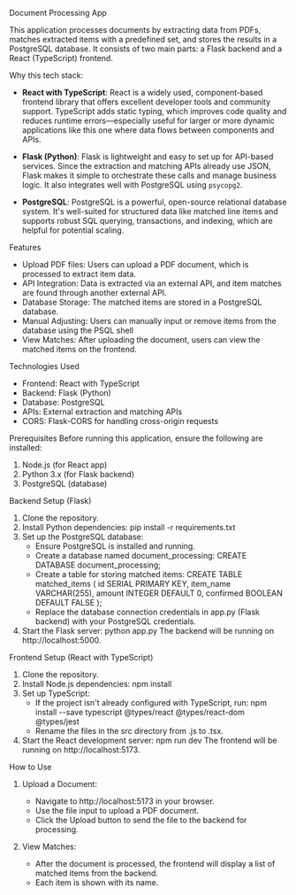 Document Processing App

This application processes documents by extracting data from PDFs, matches extracted items with a predefined set, and stores the results in a PostgreSQL database. It consists of two main parts: a Flask backend and a React (TypeScript) frontend.

Why this tech stack:
- **React with TypeScript**: React is a widely used, component-based frontend library that offers excellent developer tools and community support. TypeScript adds static typing, which improves code quality and reduces runtime errors—especially useful for larger or more dynamic applications like this one where data flows between components and APIs.

- **Flask (Python)**: Flask is lightweight and easy to set up for API-based services. Since the extraction and matching APIs already use JSON, Flask makes it simple to orchestrate these calls and manage business logic. It also integrates well with PostgreSQL using `psycopg2`.

- **PostgreSQL**: PostgreSQL is a powerful, open-source relational database system. It's well-suited for structured data like matched line items and supports robust SQL querying, transactions, and indexing, which are helpful for potential scaling.


Features
- Upload PDF files: Users can upload a PDF document, which is processed to extract item data.
- API Integration: Data is extracted via an external API, and item matches are found through another external API.
- Database Storage: The matched items are stored in a PostgreSQL database.
- Manual Adjusting: Users can manually input or remove items from the database using the PSQL shell
- View Matches: After uploading the document, users can view the matched items on the frontend.

Technologies Used
- Frontend: React with TypeScript
- Backend: Flask (Python)
- Database: PostgreSQL
- APIs: External extraction and matching APIs
- CORS: Flask-CORS for handling cross-origin requests

Prerequisites
Before running this application, ensure the following are installed:

1. Node.js (for React app)
2. Python 3.x (for Flask backend)
3. PostgreSQL (database)

Backend Setup (Flask)
1. Clone the repository.
2. Install Python dependencies:
   pip install -r requirements.txt
3. Set up the PostgreSQL database:
   - Ensure PostgreSQL is installed and running.
   - Create a database named document_processing:
     CREATE DATABASE document_processing;
   - Create a table for storing matched items:
     CREATE TABLE matched_items (
       id SERIAL PRIMARY KEY,
       item_name VARCHAR(255),
       amount INTEGER DEFAULT 0,
       confirmed BOOLEAN DEFAULT FALSE
     );
   - Replace the database connection credentials in app.py (Flask backend) with your PostgreSQL credentials.
4. Start the Flask server:
   python app.py
   The backend will be running on http://localhost:5000.

Frontend Setup (React with TypeScript)
1. Clone the repository.
2. Install Node.js dependencies:
   npm install
3. Set up TypeScript:
   - If the project isn't already configured with TypeScript, run:
     npm install --save typescript @types/react @types/react-dom @types/jest
   - Rename the files in the src directory from .js to .tsx.
4. Start the React development server:
   npm run dev
   The frontend will be running on http://localhost:5173.

How to Use
1. Upload a Document:
   - Navigate to http://localhost:5173 in your browser.
   - Use the file input to upload a PDF document.
   - Click the Upload button to send the file to the backend for processing.

2. View Matches:
   - After the document is processed, the frontend will display a list of matched items from the backend.
   - Each item is shown with its name.
